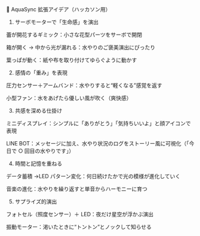 🌱 AquaSync 拡張アイデア（ハッカソン用）

1. サーボモーターで「生命感」を演出

蕾が開花するギミック：小さな花型パーツをサーボで開閉

箱が開く → 中から光が漏れる：水やりのご褒美演出にぴったり

葉っぱが動く：紙や布を取り付けてゆらぐように動かす

2. 感情の「重み」を表現

圧力センサー＋アームバンド：水やりすると“軽くなる”感覚を返す

小型ファン：水をあげたら優しい風が吹く（爽快感）

3. 共感を深める仕掛け

ミニディスプレイ：シンプルに「ありがとう」「気持ちいいよ」と顔アイコンで表現

LINE BOT：メッセージに加え、水やり状況のログをストーリー風に可視化（「今日で ○ 回目の水やりです」）

4. 時間と記憶を重ねる

データ蓄積 →LED パターン変化：何日続けたかで光の模様が進化していく

音楽の進化：水やりを繰り返すと単音からハーモニーに育つ

5. サプライズ的演出

フォトセル（照度センサー）＋ LED：夜だけ星空が浮かぶ演出

振動モーター：渇いたときに“トントン”とノックして知らせる
